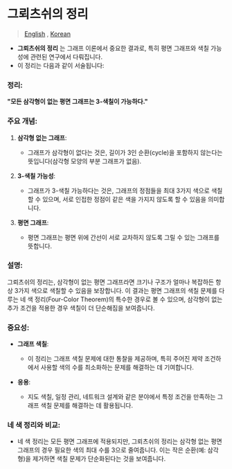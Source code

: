 # 그뢰츠쉬의 정리

> [English](README.md) , [Korean](README.ko.md)

- **그뢰츠쉬의 정리** 는 그래프 이론에서 중요한 결과로, 특히 평면 그래프와 색칠 가능성에 관련된 연구에서 다뤄집니다. 
- 이 정리는 다음과 같이 서술됩니다:

### 정리:
**"모든 삼각형이 없는 평면 그래프는 3-색칠이 가능하다."**

### 주요 개념:
1. **삼각형 없는 그래프**:
   - 그래프가 삼각형이 없다는 것은, 길이가 3인 순환(cycle)을 포함하지 않는다는 뜻입니다(삼각형 모양의 부분 그래프가 없음).

2. **3-색칠 가능성**:
   - 그래프가 3-색칠 가능하다는 것은, 그래프의 정점들을 최대 3가지 색으로 색칠할 수 있으며, 서로 인접한 정점이 같은 색을 가지지 않도록 할 수 있음을 의미합니다.

3. **평면 그래프**:
   - 평면 그래프는 평면 위에 간선이 서로 교차하지 않도록 그릴 수 있는 그래프를 뜻합니다.

### 설명:
그뢰츠쉬의 정리는, 삼각형이 없는 평면 그래프라면 크기나 구조가 얼마나 복잡하든 항상 3가지 색으로 색칠할 수 있음을 보장합니다. 이 결과는 평면 그래프의 색칠 문제를 다루는 네 색 정리(Four-Color Theorem)의 특수한 경우로 볼 수 있으며, 삼각형이 없는 추가 조건을 적용한 경우 색칠이 더 단순해짐을 보여줍니다.

### 중요성:
- **그래프 색칠**:
  - 이 정리는 그래프 색칠 문제에 대한 통찰을 제공하며, 특히 주어진 제약 조건하에서 사용할 색의 수를 최소화하는 문제를 해결하는 데 기여합니다.

- **응용**:
  - 지도 색칠, 일정 관리, 네트워크 설계와 같은 분야에서 특정 조건을 만족하는 그래프 색칠 문제를 해결하는 데 활용됩니다.

### 네 색 정리와 비교:
- 네 색 정리는 모든 평면 그래프에 적용되지만, 그뢰츠쉬의 정리는 삼각형 없는 평면 그래프의 경우 필요한 색의 최대 수를 3으로 줄여줍니다. 이는 작은 순환(예: 삼각형)을 제거하면 색칠 문제가 단순화된다는 것을 보여줍니다.
